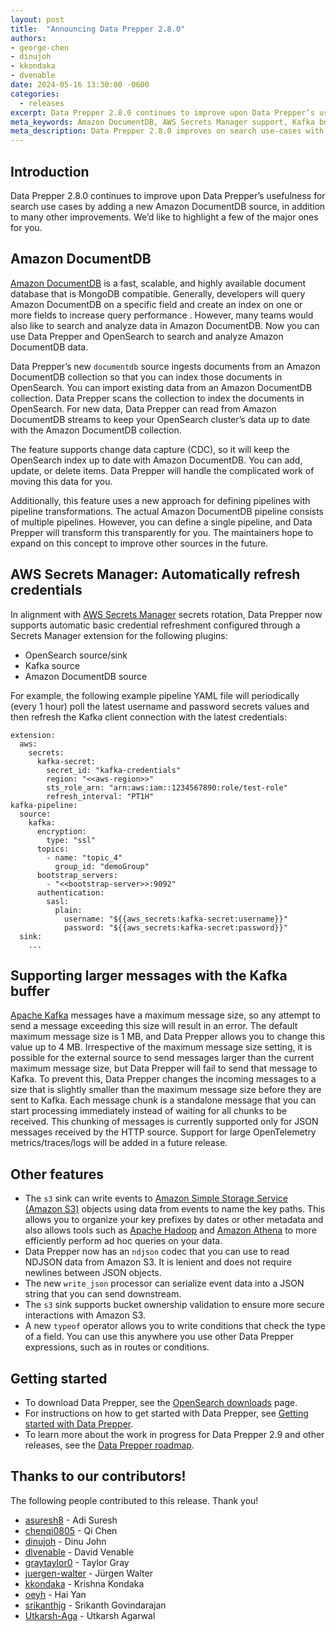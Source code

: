 ```yaml
---
layout: post
title:  "Announcing Data Prepper 2.8.0"
authors:
- george-chen
- dinujoh
- kkondaka
- dvenable
date: 2024-05-16 13:30:00 -0600
categories:
  - releases
excerpt: Data Prepper 2.8.0 continues to improve upon Data Prepper’s usefulness for search use cases by adding a new Amazon DocumentDB source, in addition to many other improvements. We’d like to highlight a few of the major ones for you.
meta_keywords: Amazon DocumentDB, AWS Secrets Manager support, Kafka buffer
meta_description: Data Prepper 2.8.0 improves on search use-cases with Amazon DocumentDB support and includes other improvements.
---
```


## Introduction

Data Prepper 2.8.0 continues to improve upon Data Prepper’s usefulness for search use cases by adding a new Amazon DocumentDB source, in addition to many other improvements.
We’d like to highlight a few of the major ones for you.


## Amazon DocumentDB

[Amazon DocumentDB](https://aws.amazon.com/documentdb/) is a fast, scalable, and highly available document database that is MongoDB compatible.
Generally, developers will query Amazon DocumentDB on a specific field and create an index on one or more fields to increase query performance .
However, many teams would also like to search and analyze data in Amazon DocumentDB.
Now you can use Data Prepper and OpenSearch to search and analyze Amazon DocumentDB data.

Data Prepper’s new `documentdb` source ingests documents from an Amazon DocumentDB collection so that you can index those documents in OpenSearch.
You can import existing data from an Amazon DocumentDB collection.
Data Prepper scans the collection to index the documents in OpenSearch.
For new data, Data Prepper can read from Amazon DocumentDB streams to keep your OpenSearch cluster’s data up to date with the Amazon DocumentDB collection.

The feature supports change data capture (CDC), so it will keep the OpenSearch index up to date with Amazon DocumentDB.
You can add, update, or delete items.
Data Prepper will handle the complicated work of moving this data for you.

Additionally, this feature uses a new approach for defining pipelines with pipeline transformations.
The actual Amazon DocumentDB pipeline consists of multiple pipelines.
However, you can define a single pipeline, and Data Prepper will transform this transparently for you.
The maintainers hope to expand on this concept to improve other sources in the future.


## AWS Secrets Manager: Automatically refresh credentials

In alignment with [AWS Secrets Manager](https://aws.amazon.com/secrets-manager/) secrets rotation, Data Prepper now supports automatic basic credential refreshment configured through a Secrets Manager extension for the following plugins:

* OpenSearch source/sink
* Kafka source
* Amazon DocumentDB source

For example, the following example pipeline YAML file will periodically (every 1 hour) poll the latest username and password secrets values and then refresh the Kafka client connection with the latest credentials:

```
extension:
  aws:
    secrets:
      kafka-secret:
        secret_id: "kafka-credentials"
        region: "<<aws-region>>"
        sts_role_arn: "arn:aws:iam::1234567890:role/test-role"
        refresh_interval: "PT1H"
kafka-pipeline:
  source:
    kafka:
      encryption:
        type: "ssl"
      topics:
        - name: "topic_4"
          group_id: "demoGroup"
      bootstrap_servers:
        - "<<bootstrap-server>>:9092"
      authentication:
        sasl:
          plain:
            username: "${{aws_secrets:kafka-secret:username}}"
            password: "${{aws_secrets:kafka-secret:password}}"
  sink:
    ...
```


## Supporting larger messages with the Kafka buffer

[Apache Kafka](https://kafka.apache.org/) messages have a maximum message size, so any attempt to send a message exceeding this size will result in an error.
The default maximum message size is 1 MB, and Data Prepper allows you to change this value up to 4 MB.
Irrespective of the maximum message size setting, it is possible for the external source to send messages larger than the current maximum message size, but Data Prepper will fail to send that message to Kafka.
To prevent this, Data Prepper changes the incoming messages to a size that is slightly smaller than the maximum message size before they are sent to Kafka.
Each message chunk is a standalone message that you can start processing immediately instead of waiting for all chunks to be received.
This chunking of messages is currently supported only for JSON messages received by the HTTP source. Support for large OpenTelemetry metrics/traces/logs will be added in a future release.




## Other features

* The `s3` sink can write events to [Amazon Simple Storage Service (Amazon S3)](https://aws.amazon.com/s3/) objects using data from events to name the key paths. This allows you to organize your key prefixes by dates or other metadata and also allows tools such as [Apache Hadoop](https://hadoop.apache.org/) and [Amazon Athena](https://aws.amazon.com/athena/) to more efficiently perform ad hoc queries on your data.
* Data Prepper now has an `ndjson` codec that you can use to read NDJSON data from Amazon S3. It is lenient and does not require newlines between JSON objects.
* The new `write_json` processor can serialize event data into a JSON string that you can send downstream.
* The `s3` sink supports bucket ownership validation to ensure more secure interactions with Amazon S3.
* A new `typeof` operator allows you to write conditions that check the type of a field. You can use this anywhere you use other Data Prepper expressions, such as in routes or conditions.



## Getting started

* To download Data Prepper, see the [OpenSearch downloads](https://opensearch.org/downloads.html) page.
* For instructions on how to get started with Data Prepper, see [Getting started with Data Prepper](https://opensearch.org/docs/latest/data-prepper/getting-started/).
* To learn more about the work in progress for Data Prepper 2.9 and other releases, see the [Data Prepper roadmap](https://github.com/opensearch-project/data-prepper/projects/1).

## Thanks to our contributors!

The following people contributed to this release. Thank you!

* [asuresh8](https://github.com/asuresh8) - Adi Suresh
* [chenqi0805](https://github.com/chenqi0805) - Qi Chen
* [dinujoh](https://github.com/dinujoh) - Dinu John
* [dlvenable](https://github.com/dlvenable) - David Venable
* [graytaylor0](https://github.com/graytaylor0) - Taylor Gray
* [juergen-walter](https://github.com/juergen-walter) - Jürgen Walter
* [kkondaka](https://github.com/kkondaka) - Krishna Kondaka
* [oeyh](https://github.com/oeyh) - Hai Yan
* [srikanthjg](https://github.com/srikanthjg) - Srikanth Govindarajan
* [Utkarsh-Aga](https://github.com/Utkarsh-Aga) - Utkarsh Agarwal
